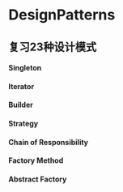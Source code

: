 # DesignPatterns
## 复习23种设计模式

#### Singleton
#### Iterator
#### Builder
#### Strategy
#### Chain of Responsibility
#### Factory Method
#### Abstract Factory


